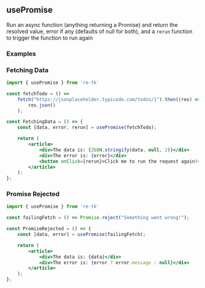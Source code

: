 ## usePromise 

Run an async function (anything returning a Promise) and return the resolved value, error if any (defaults of null for both), and a `rerun` function to trigger the function to run again

### Examples


### Fetching Data

```jsx
import { usePromise } from 're-tk'

const fetchTodo = () =>
    fetch("https://jsonplaceholder.typicode.com/todos/1").then((res) =>
        res.json()
    );

const FetchingData = () => {
    const [data, error, rerun] = usePromise(fetchTodo);

    return (
        <article>
            <div>The data is: {JSON.stringify(data, null, 2)}</div>
            <div>The error is: {error}</div>
            <button onClick={rerun}>Click me to run the request again!</button>
        </article>
    );
};

```



### Promise Rejected

```jsx
import { usePromise } from 're-tk'

const failingFetch = () => Promise.reject("Something went wrong!");

const PromiseRejected = () => {
    const [data, error] = usePromise(failingFetch);

    return (
        <article>
            <div>The data is: {data}</div>
            <div>The error is: {error ? error.message : null}</div>
        </article>
    );
};

```

